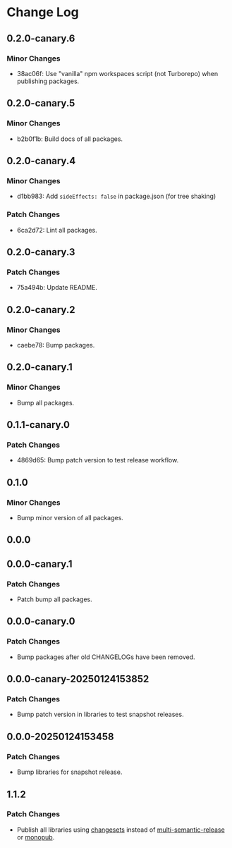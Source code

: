 # Change Log

## 0.2.0-canary.6

### Minor Changes

- 38ac06f: Use "vanilla" npm workspaces script (not Turborepo) when publishing packages.

## 0.2.0-canary.5

### Minor Changes

- b2b0f1b: Build docs of all packages.

## 0.2.0-canary.4

### Minor Changes

- d1bb983: Add `sideEffects: false` in package.json (for tree shaking)

### Patch Changes

- 6ca2d72: Lint all packages.

## 0.2.0-canary.3

### Patch Changes

- 75a494b: Update README.

## 0.2.0-canary.2

### Minor Changes

- caebe78: Bump packages.

## 0.2.0-canary.1

### Minor Changes

- Bump all packages.

## 0.1.1-canary.0

### Patch Changes

- 4869d65: Bump patch version to test release workflow.

## 0.1.0

### Minor Changes

- Bump minor version of all packages.

## 0.0.0

## 0.0.0-canary.1

### Patch Changes

- Patch bump all packages.

## 0.0.0-canary.0

### Patch Changes

- Bump packages after old CHANGELOGs have been removed.

## 0.0.0-canary-20250124153852

### Patch Changes

- Bump patch version in libraries to test snapshot releases.

## 0.0.0-20250124153458

### Patch Changes

- Bump libraries for snapshot release.

## 1.1.2

### Patch Changes

- Publish all libraries using [changesets](https://github.com/changesets/changesets) instead of [multi-semantic-release](https://github.com/qiwi/multi-semantic-release) or [monopub](https://github.com/thi-ng/monopub/).
